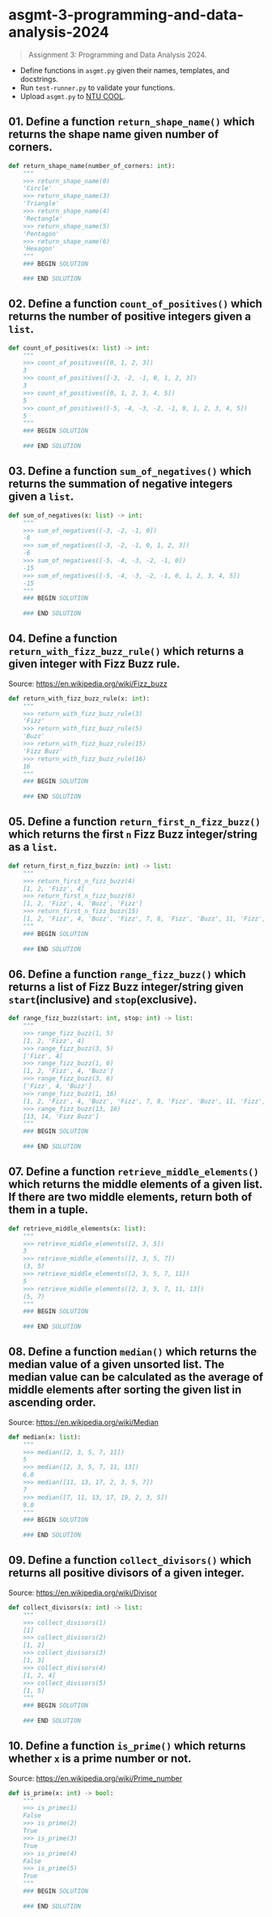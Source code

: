# asgmt-3-programming-and-data-analysis-2024

> Assignment 3: Programming and Data Analysis 2024.

- Define functions in `asgmt.py` given their names, templates, and docstrings.
- Run `test-runner.py` to validate your functions.
- Upload `asgmt.py` to [NTU COOL](https://cool.ntu.edu.tw).

## 01. Define a function `return_shape_name()` which returns the shape name given number of corners.

```python
def return_shape_name(number_of_corners: int):
    """
    >>> return_shape_name(0)
    'Circle'
    >>> return_shape_name(3)
    'Triangle'
    >>> return_shape_name(4)
    'Rectangle'
    >>> return_shape_name(5)
    'Pentagon'
    >>> return_shape_name(6)
    'Hexagon'
    """
    ### BEGIN SOLUTION

    ### END SOLUTION
```

## 02. Define a function `count_of_positives()` which returns the number of positive integers given a `list`.

```python
def count_of_positives(x: list) -> int:
    """
    >>> count_of_positives([0, 1, 2, 3])
    3
    >>> count_of_positives([-3, -2, -1, 0, 1, 2, 3])
    3
    >>> count_of_positives([0, 1, 2, 3, 4, 5])
    5
    >>> count_of_positives([-5, -4, -3, -2, -1, 0, 1, 2, 3, 4, 5])
    5
    """
    ### BEGIN SOLUTION
    
    ### END SOLUTION
```

## 03. Define a function `sum_of_negatives()` which returns the summation of negative integers given a `list`.

```python
def sum_of_negatives(x: list) -> int:
    """
    >>> sum_of_negatives([-3, -2, -1, 0])
    -6
    >>> sum_of_negatives([-3, -2, -1, 0, 1, 2, 3])
    -6
    >>> sum_of_negatives([-5, -4, -3, -2, -1, 0])
    -15
    >>> sum_of_negatives([-5, -4, -3, -2, -1, 0, 1, 2, 3, 4, 5])
    -15
    """
    ### BEGIN SOLUTION
    
    ### END SOLUTION
```

## 04. Define a function `return_with_fizz_buzz_rule()` which returns a given integer with Fizz Buzz rule.

Source: <https://en.wikipedia.org/wiki/Fizz_buzz>

```python
def return_with_fizz_buzz_rule(x: int):
    """
    >>> return_with_fizz_buzz_rule(3)
    'Fizz'
    >>> return_with_fizz_buzz_rule(5)
    'Buzz'
    >>> return_with_fizz_buzz_rule(15)
    'Fizz Buzz'
    >>> return_with_fizz_buzz_rule(16)
    16
    """
    ### BEGIN SOLUTION
    
    ### END SOLUTION
```

## 05. Define a function `return_first_n_fizz_buzz()` which returns the first `n` Fizz Buzz integer/string as a `list`.

```python
def return_first_n_fizz_buzz(n: int) -> list:
    """
    >>> return_first_n_fizz_buzz(4)
    [1, 2, 'Fizz', 4]
    >>> return_first_n_fizz_buzz(6)
    [1, 2, 'Fizz', 4, 'Buzz', 'Fizz']
    >>> return_first_n_fizz_buzz(15)
    [1, 2, 'Fizz', 4, 'Buzz', 'Fizz', 7, 8, 'Fizz', 'Buzz', 11, 'Fizz', 13, 14, 'Fizz Buzz']
    """
    ### BEGIN SOLUTION
    
    ### END SOLUTION
```

## 06. Define a function `range_fizz_buzz()` which returns a list of Fizz Buzz integer/string given `start`(inclusive) and `stop`(exclusive).

```python
def range_fizz_buzz(start: int, stop: int) -> list:
    """
    >>> range_fizz_buzz(1, 5)
    [1, 2, 'Fizz', 4]
    >>> range_fizz_buzz(3, 5)
    ['Fizz', 4]
    >>> range_fizz_buzz(1, 6)
    [1, 2, 'Fizz', 4, 'Buzz']
    >>> range_fizz_buzz(3, 6)
    ['Fizz', 4, 'Buzz']
    >>> range_fizz_buzz(1, 16)
    [1, 2, 'Fizz', 4, 'Buzz', 'Fizz', 7, 8, 'Fizz', 'Buzz', 11, 'Fizz', 13, 14, 'Fizz Buzz']
    >>> range_fizz_buzz(13, 16)
    [13, 14, 'Fizz Buzz']
    """
    ### BEGIN SOLUTION
    
    ### END SOLUTION
```

## 07. Define a function `retrieve_middle_elements()` which returns the middle elements of a given list. If there are two middle elements, return both of them in a tuple.

```python
def retrieve_middle_elements(x: list):
    """
    >>> retrieve_middle_elements([2, 3, 5])
    3
    >>> retrieve_middle_elements([2, 3, 5, 7])
    (3, 5)
    >>> retrieve_middle_elements([2, 3, 5, 7, 11])
    5
    >>> retrieve_middle_elements([2, 3, 5, 7, 11, 13])
    (5, 7)
    """
    ### BEGIN SOLUTION
    
    ### END SOLUTION
```

## 08. Define a function `median()` which returns the median value of a given unsorted list. The median value can be calculated as the average of middle elements after sorting the given list in ascending order.

Source: <https://en.wikipedia.org/wiki/Median>

```python
def median(x: list):
    """
    >>> median([2, 3, 5, 7, 11])
    5
    >>> median([2, 3, 5, 7, 11, 13])
    6.0
    >>> median([11, 13, 17, 2, 3, 5, 7])
    7
    >>> median([7, 11, 13, 17, 19, 2, 3, 5])
    9.0
    """
    ### BEGIN SOLUTION
    
    ### END SOLUTION
```

## 09. Define a function `collect_divisors()` which returns all positive divisors of a given integer.

Source: <https://en.wikipedia.org/wiki/Divisor>

```python
def collect_divisors(x: int) -> list:
    """
    >>> collect_divisors(1)
    [1]
    >>> collect_divisors(2)
    [1, 2]
    >>> collect_divisors(3)
    [1, 3]
    >>> collect_divisors(4)
    [1, 2, 4]
    >>> collect_divisors(5)
    [1, 5]
    """
    ### BEGIN SOLUTION
    
    ### END SOLUTION
```

## 10. Define a function `is_prime()` which returns whether `x` is a prime number or not.

Source: <https://en.wikipedia.org/wiki/Prime_number>

```python
def is_prime(x: int) -> bool:
    """
    >>> is_prime(1)
    False
    >>> is_prime(2)
    True
    >>> is_prime(3)
    True
    >>> is_prime(4)
    False
    >>> is_prime(5)
    True
    """
    ### BEGIN SOLUTION
    
    ### END SOLUTION
```